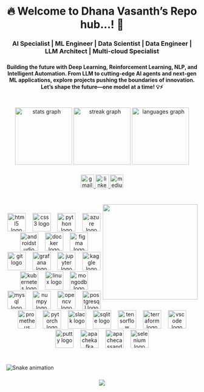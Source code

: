 <h1 align="center">🔥 Welcome to Dhana Vasanth’s Repo hub...! 🚀</h1>

###

<h3 align="center">AI Specialist | ML Engineer | Data Scientist  | Data Engineer | LLM Architect | Multi-cloud Specialist</h3>

###

<h4 align="center">Building the future with Deep Learning, Reinforcement Learning, NLP, and Intelligent Automation. From LLM to cutting-edge AI agents and next-gen ML applications, explore projects pushing the boundaries of innovation. Let’s shape the future—one model at a time! 💡⚡</h4>

###

<br clear="both">

<div align="center">
  <img src="https://github-readme-stats.vercel.app/api?username=dhanavasanth&hide_title=false&hide_rank=false&show_icons=true&include_all_commits=true&count_private=true&disable_animations=false&theme=default&locale=en&hide_border=true&custom_title=Stats" height="150" alt="stats graph"  />
  <img src="https://streak-stats.demolab.com?user=dhanavasanth&locale=en&mode=daily&theme=default&hide_border=true&border_radius=5" height="150" alt="streak graph"  />
  <img src="https://github-readme-stats.vercel.app/api/top-langs?username=dhanavasanth&locale=en&hide_title=false&layout=compact&card_width=320&langs_count=5&theme=default&hide_border=true&custom_title=Contribution...!" height="150" alt="languages graph"  />
</div>

###

<div align="center">
  <a href="danavasanth@gmail.com" target="_blank">
    <img src="https://img.shields.io/static/v1?message=Gmail&logo=gmail&label=&color=D14836&logoColor=white&labelColor=&style=plastic" height="35" alt="gmail logo"  />
  </a>
  <a href="www.linkedin.com/in/dhana-vasanth-d8870" target="_blank">
    <img src="https://img.shields.io/static/v1?message=LinkedIn&logo=linkedin&label=&color=0077B5&logoColor=white&labelColor=&style=plastic" height="35" alt="linkedin logo"  />
  </a>
  <a href="https://medium.com/@danavasanth" target="_blank">
    <img src="https://img.shields.io/static/v1?message=Medium&logo=medium&label=&color=12100E&logoColor=white&labelColor=&style=plastic" height="35" alt="medium logo"  />
  </a>
</div>

###

<br clear="both">

<img align="right" height="250" src="https://cdn-images-1.medium.com/max/800/1*4Tr0FOsdUgkF32T3mdu6pg.gif"  />

###

<div align="center">
  <img src="https://cdn.jsdelivr.net/gh/devicons/devicon/icons/html5/html5-plain-wordmark.svg" height="48" alt="html5 logo"  />
  <img width="10" />
  <img src="https://cdn.jsdelivr.net/gh/devicons/devicon/icons/css3/css3-plain-wordmark.svg" height="48" alt="css3 logo"  />
  <img width="10" />
  <img src="https://cdn.simpleicons.org/python/3776AB" height="48" alt="python logo"  />
  <img width="10" />
  <img src="https://cdn.jsdelivr.net/gh/devicons/devicon/icons/azure/azure-original.svg" height="48" alt="azure logo"  />
  <img width="10" />
  <img src="https://cdn.jsdelivr.net/gh/devicons/devicon/icons/androidstudio/androidstudio-original.svg" height="48" alt="androidstudio logo"  />
  <img width="10" />
  <img src="https://cdn.jsdelivr.net/gh/devicons/devicon/icons/docker/docker-plain-wordmark.svg" height="48" alt="docker logo"  />
  <img width="10" />
  <img src="https://cdn.jsdelivr.net/gh/devicons/devicon/icons/figma/figma-original.svg" height="48" alt="figma logo"  />
  <img width="10" />
  <img src="https://cdn.jsdelivr.net/gh/devicons/devicon/icons/git/git-plain.svg" height="48" alt="git logo"  />
  <img width="10" />
  <img src="https://cdn.jsdelivr.net/gh/devicons/devicon/icons/grafana/grafana-original-wordmark.svg" height="48" alt="grafana logo"  />
  <img width="10" />
  <img src="https://cdn.jsdelivr.net/gh/devicons/devicon/icons/jupyter/jupyter-original-wordmark.svg" height="48" alt="jupyter logo"  />
  <img width="10" />
  <img src="https://cdn.jsdelivr.net/gh/devicons/devicon/icons/kaggle/kaggle-original-wordmark.svg" height="48" alt="kaggle logo"  />
  <img width="10" />
  <img src="https://cdn.jsdelivr.net/gh/devicons/devicon/icons/kubernetes/kubernetes-plain.svg" height="48" alt="kubernetes logo"  />
  <img width="10" />
  <img src="https://cdn.jsdelivr.net/gh/devicons/devicon/icons/linux/linux-original.svg" height="48" alt="linux logo"  />
  <img width="10" />
  <img src="https://cdn.jsdelivr.net/gh/devicons/devicon/icons/mongodb/mongodb-plain-wordmark.svg" height="48" alt="mongodb logo"  />
  <img width="10" />
  <img src="https://cdn.jsdelivr.net/gh/devicons/devicon/icons/mysql/mysql-original-wordmark.svg" height="48" alt="mysql logo"  />
  <img width="10" />
  <img src="https://cdn.jsdelivr.net/gh/devicons/devicon/icons/numpy/numpy-original.svg" height="48" alt="numpy logo"  />
  <img width="10" />
  <img src="https://cdn.jsdelivr.net/gh/devicons/devicon/icons/opencv/opencv-original.svg" height="48" alt="opencv logo"  />
  <img width="10" />
  <img src="https://cdn.jsdelivr.net/gh/devicons/devicon/icons/postgresql/postgresql-plain-wordmark.svg" height="48" alt="postgresql logo"  />
  <img width="10" />
  <img src="https://cdn.jsdelivr.net/gh/devicons/devicon/icons/prometheus/prometheus-original-wordmark.svg" height="48" alt="prometheus logo"  />
  <img width="10" />
  <img src="https://cdn.jsdelivr.net/gh/devicons/devicon/icons/pytorch/pytorch-plain-wordmark.svg" height="48" alt="pytorch logo"  />
  <img width="10" />
  <img src="https://cdn.jsdelivr.net/gh/devicons/devicon/icons/slack/slack-original.svg" height="48" alt="slack logo"  />
  <img width="10" />
  <img src="https://cdn.jsdelivr.net/gh/devicons/devicon/icons/sqlite/sqlite-original.svg" height="48" alt="sqlite logo"  />
  <img width="10" />
  <img src="https://cdn.jsdelivr.net/gh/devicons/devicon/icons/tensorflow/tensorflow-original.svg" height="48" alt="tensorflow logo"  />
  <img width="10" />
  <img src="https://cdn.jsdelivr.net/gh/devicons/devicon/icons/terraform/terraform-original.svg" height="48" alt="terraform logo"  />
  <img width="10" />
  <img src="https://cdn.jsdelivr.net/gh/devicons/devicon/icons/vscode/vscode-original.svg" height="48" alt="vscode logo"  />
  <img width="10" />
  <img src="https://cdn.jsdelivr.net/gh/devicons/devicon/icons/putty/putty-original.svg" height="48" alt="putty logo"  />
  <img width="10" />
  <img src="https://skillicons.dev/icons?i=kafka" height="48" alt="apachekafka logo"  />
  <img width="10" />
  <img src="https://cdn.simpleicons.org/apachecassandra/1287B1" height="48" alt="apachecassandra logo"  />
  <img width="10" />
  <img src="https://cdn.simpleicons.org/selenium/43B02A" height="48" alt="selenium logo"  />
</div>

###

<br clear="both">

<img src="https://raw.githubusercontent.com/dhanavasanth/dhanavasanth/output/snake.svg" alt="Snake animation" />

###

<div align="center">
  <img src="https://profile-counter.glitch.me/dhanavasanth/count.svg?"  />
</div>

###
